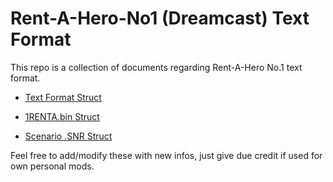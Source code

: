 # Rent-A-Hero-No1 (Dreamcast) Text Format

This repo is a collection of documents regarding Rent-A-Hero No.1 text format.

- [Text Format Struct](TEXT_Format.md)

- [1RENTA.bin Struct](1RENTA.bin_Text_Struct.md)

- [Scenario .SNR Struct](SNR_Files.md)



Feel free to add/modify these with new infos, just give due credit if used for own personal mods.
